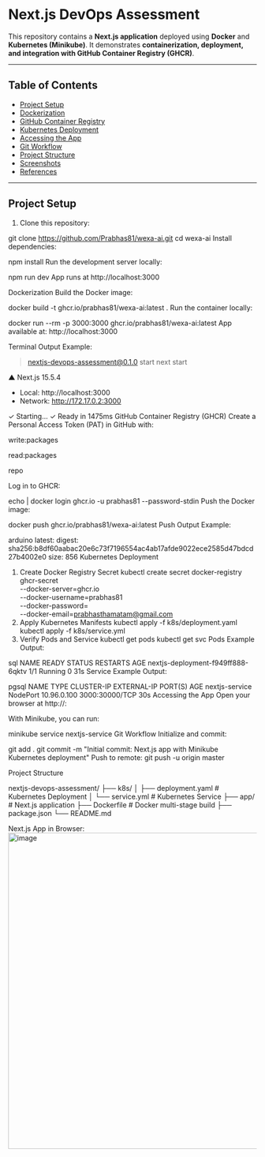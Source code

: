 # Next.js DevOps Assessment

This repository contains a **Next.js application** deployed using **Docker** and **Kubernetes (Minikube)**. It demonstrates **containerization, deployment, and integration with GitHub Container Registry (GHCR)**.

---

## Table of Contents

- [Project Setup](#project-setup)
- [Dockerization](#dockerization)
- [GitHub Container Registry](#github-container-registry)
- [Kubernetes Deployment](#kubernetes-deployment)
- [Accessing the App](#accessing-the-app)
- [Git Workflow](#git-workflow)
- [Project Structure](#project-structure)
- [Screenshots](#screenshots)
- [References](#references)

---

## Project Setup

1. Clone this repository:

git clone https://github.com/Prabhas81/wexa-ai.git
cd wexa-ai
Install dependencies:

npm install
Run the development server locally:

npm run dev
App runs at http://localhost:3000

Dockerization
Build the Docker image:

docker build -t ghcr.io/prabhas81/wexa-ai:latest .
Run the container locally:

docker run --rm -p 3000:3000 ghcr.io/prabhas81/wexa-ai:latest
App available at: http://localhost:3000

Terminal Output Example:

> nextjs-devops-assessment@0.1.0 start
> next start

   ▲ Next.js 15.5.4
   - Local:        http://localhost:3000
   - Network:      http://172.17.0.2:3000

 ✓ Starting...
 ✓ Ready in 1475ms
GitHub Container Registry (GHCR)
Create a Personal Access Token (PAT) in GitHub with:

write:packages

read:packages

repo

Log in to GHCR:

echo <PAT> | docker login ghcr.io -u prabhas81 --password-stdin
Push the Docker image:

docker push ghcr.io/prabhas81/wexa-ai:latest
Push Output Example:

arduino
latest: digest: sha256:b8df60aabac20e6c73f7196554ac4ab17afde9022ece2585d47bdcd27b4002e0 size: 856
Kubernetes Deployment
1. Create Docker Registry Secret
kubectl create secret docker-registry ghcr-secret \
  --docker-server=ghcr.io \
  --docker-username=prabhas81 \
  --docker-password=<PAT> \
  --docker-email=prabhasthamatam@gmail.com
3. Apply Kubernetes Manifests
kubectl apply -f k8s/deployment.yaml
kubectl apply -f k8s/service.yml
4. Verify Pods and Service
kubectl get pods
kubectl get svc
Pods Example Output:

sql
NAME                                READY   STATUS    RESTARTS   AGE
nextjs-deployment-f949ff888-6qktv   1/1     Running   0          31s
Service Example Output:

pgsql
NAME                  TYPE        CLUSTER-IP      EXTERNAL-IP   PORT(S)          AGE
nextjs-service        NodePort    10.96.0.100     <none>        3000:30000/TCP   30s
Accessing the App
Open your browser at http://<Node-IP>:<NodePort>

With Minikube, you can run:

minikube service nextjs-service
Git Workflow
Initialize and commit:

git add .
git commit -m "Initial commit: Next.js app with Minikube Kubernetes deployment"
Push to remote: git push -u origin master

Project Structure

nextjs-devops-assessment/
├── k8s/
│   ├── deployment.yaml      # Kubernetes Deployment
│   └── service.yml          # Kubernetes Service
├── app/                     # Next.js application
├── Dockerfile               # Docker multi-stage build
├── package.json
└── README.md


Next.js App in Browser:
<img width="1348" height="641" alt="image" src="https://github.com/user-attachments/assets/fbc4a8b5-3546-459e-8509-087a04402970" />

